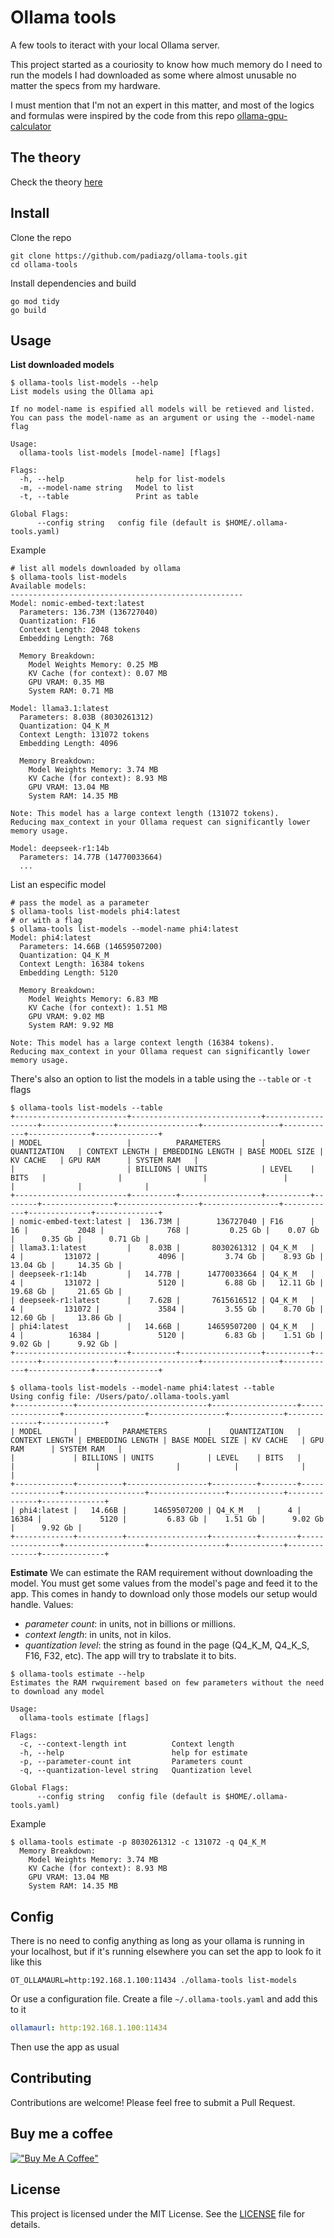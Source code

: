 # Ollama tools
A few tools to iteract with your local Ollama server.

This project started as a couriosity to know how much memory do I need to run the models I had downloaded as some where almost unusable no matter the specs from my hardware.

I must mention that I'm not an expert in this matter, and most of the logics and formulas were inspired by the code from this repo [ollama-gpu-calculator](https://github.com/aleibovici/ollama-gpu-calculator)

## The theory
Check the theory [here](theory.md)

## Install
Clone the repo
```shell
git clone https://github.com/padiazg/ollama-tools.git
cd ollama-tools
```
Install dependencies and build
```shell
go mod tidy
go build
```

## Usage
**List downloaded models**
```shell
$ ollama-tools list-models --help
List models using the Ollama api

If no model-name is espified all models will be retieved and listed.
You can pass the model-name as an argument or using the --model-name flag

Usage:
  ollama-tools list-models [model-name] [flags]

Flags:
  -h, --help                help for list-models
  -m, --model-name string   Model to list
  -t, --table               Print as table

Global Flags:
      --config string   config file (default is $HOME/.ollama-tools.yaml)
```
Example
```shell
# list all models downloaded by ollama
$ ollama-tools list-models
Available models:
----------------------------------------------------
Model: nomic-embed-text:latest
  Parameters: 136.73M (136727040)
  Quantization: F16
  Context Length: 2048 tokens
  Embedding Length: 768

  Memory Breakdown:
    Model Weights Memory: 0.25 MB
    KV Cache (for context): 0.07 MB
    GPU VRAM: 0.35 MB
    System RAM: 0.71 MB

Model: llama3.1:latest
  Parameters: 8.03B (8030261312)
  Quantization: Q4_K_M
  Context Length: 131072 tokens
  Embedding Length: 4096

  Memory Breakdown:
    Model Weights Memory: 3.74 MB
    KV Cache (for context): 8.93 MB
    GPU VRAM: 13.04 MB
    System RAM: 14.35 MB

Note: This model has a large context length (131072 tokens).
Reducing max_context in your Ollama request can significantly lower memory usage.

Model: deepseek-r1:14b
  Parameters: 14.77B (14770033664)
  ...
```
List an especific model
```shell
# pass the model as a parameter
$ ollama-tools list-models phi4:latest
# or with a flag
$ ollama-tools list-models --model-name phi4:latest
Model: phi4:latest
  Parameters: 14.66B (14659507200)
  Quantization: Q4_K_M
  Context Length: 16384 tokens
  Embedding Length: 5120

  Memory Breakdown:
    Model Weights Memory: 6.83 MB
    KV Cache (for context): 1.51 MB
    GPU VRAM: 9.02 MB
    System RAM: 9.92 MB

Note: This model has a large context length (16384 tokens).
Reducing max_context in your Ollama request can significantly lower memory usage.
```
There's also an option to list the models in a table using the `--table` or `-t` flags
```shell
$ ollama-tools list-models --table
+-------------------------+-----------------------------+-------------------+----------------+------------------+-----------------+------------+--------------+--------------+
| MODEL                   |          PARAMETERS         |    QUANTIZATION   | CONTEXT LENGTH | EMBEDDING LENGTH | BASE MODEL SIZE | KV CACHE   | GPU RAM      | SYSTEM RAM   |
|                         | BILLIONS | UNITS            | LEVEL    | BITS   |                |                  |                 |            |              |              |
+-------------------------+----------+------------------+----------+--------+----------------+------------------+-----------------+------------+--------------+--------------+
| nomic-embed-text:latest |  136.73M |        136727040 | F16      |     16 |           2048 |              768 |         0.25 Gb |    0.07 Gb |      0.35 Gb |      0.71 Gb |
| llama3.1:latest         |    8.03B |       8030261312 | Q4_K_M   |      4 |         131072 |             4096 |         3.74 Gb |    8.93 Gb |     13.04 Gb |     14.35 Gb |
| deepseek-r1:14b         |   14.77B |      14770033664 | Q4_K_M   |      4 |         131072 |             5120 |         6.88 Gb |   12.11 Gb |     19.68 Gb |     21.65 Gb |
| deepseek-r1:latest      |    7.62B |       7615616512 | Q4_K_M   |      4 |         131072 |             3584 |         3.55 Gb |    8.70 Gb |     12.60 Gb |     13.86 Gb |
| phi4:latest             |   14.66B |      14659507200 | Q4_K_M   |      4 |          16384 |             5120 |         6.83 Gb |    1.51 Gb |      9.02 Gb |      9.92 Gb |
+-------------------------+----------+------------------+----------+--------+----------------+------------------+-----------------+------------+--------------+--------------+

$ ollama-tools list-models --model-name phi4:latest --table
Using config file: /Users/pato/.ollama-tools.yaml
+-------------+-----------------------------+-------------------+----------------+------------------+-----------------+------------+--------------+--------------+
| MODEL       |          PARAMETERS         |    QUANTIZATION   | CONTEXT LENGTH | EMBEDDING LENGTH | BASE MODEL SIZE | KV CACHE   | GPU RAM      | SYSTEM RAM   |
|             | BILLIONS | UNITS            | LEVEL    | BITS   |                |                  |                 |            |              |              |
+-------------+----------+------------------+----------+--------+----------------+------------------+-----------------+------------+--------------+--------------+
| phi4:latest |   14.66B |      14659507200 | Q4_K_M   |      4 |          16384 |             5120 |         6.83 Gb |    1.51 Gb |      9.02 Gb |      9.92 Gb |
+-------------+----------+------------------+----------+--------+----------------+------------------+-----------------+------------+--------------+--------------+
```

**Estimate** 
We can estimate the RAM requirement without downloading the model. You must get some values from the model's page and feed it to the app. This comes in handy to download only those models our setup would handle.
Values:
- _parameter count_: in units, not in billions or millions. 
- _context length_: in units, not in kilos.
- _quantization level_: the string as found in the page (Q4_K_M, Q4_K_S, F16, F32, etc). The app will try to trabslate it to bits.
```shell
$ ollama-tools estimate --help
Estimates the RAM rwquirement based on few parameters without the need to download any model

Usage:
  ollama-tools estimate [flags]

Flags:
  -c, --context-length int          Context length
  -h, --help                        help for estimate
  -p, --parameter-count int         Parameters count
  -q, --quantization-level string   Quantization level

Global Flags:
      --config string   config file (default is $HOME/.ollama-tools.yaml)
```
Example
```shell
$ ollama-tools estimate -p 8030261312 -c 131072 -q Q4_K_M
  Memory Breakdown:
    Model Weights Memory: 3.74 MB
    KV Cache (for context): 8.93 MB
    GPU VRAM: 13.04 MB
    System RAM: 14.35 MB
```

## Config
There is no need to config anything as long as your ollama is running in your localhost, but if it's running elsewhere you can set the app to look fo it like this
```shell
OT_OLLAMAURL=http:192.168.1.100:11434 ./ollama-tools list-models
```
Or use a configuration file. Create a file `~/.ollama-tools.yaml` and add this to it
```yaml
ollamaurl: http:192.168.1.100:11434
```
Then use the app as usual

## Contributing

Contributions are welcome! Please feel free to submit a Pull Request.

## Buy me a coffee
[!["Buy Me A Coffee"](https://www.buymeacoffee.com/assets/img/custom_images/orange_img.png)](https://buymeacoffee.com/padiazgy)

## License
This project is licensed under the MIT License. See the [LICENSE](LICENSE) file for details.
